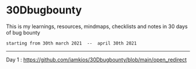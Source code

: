 # 30Dbugbounty
This is my learnings, resources, mindmaps, checklists and notes in 30 days of bug bounty 

    starting from 30th march 2021  --  april 30th 2021
--------------------------------------------------------------------------------------------------------------------------------------------------------------------

Day 1 :
       https://github.com/iamkios/30Dbugbounty/blob/main/open_redirect                                                                                       
